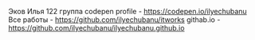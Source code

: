 Эков Илья 122 группа
codepen profile - https://codepen.io/ilyechubanu
Все работы - https://github.com/ilyechubanu/itworks
githab.io - https://github.com/ilyechubanu/ilyechubanu.github.io

